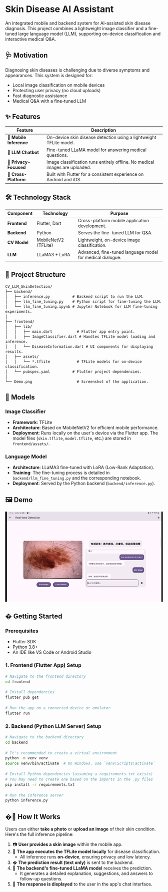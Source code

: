 # Skin Disease AI Assistant

An integrated mobile and backend system for AI-assisted skin disease diagnosis. This project combines a lightweight image classifier and a fine-tuned large language model (LLM), supporting on-device classification and interactive medical Q&A.

## 🩺 Motivation

Diagnosing skin diseases is challenging due to diverse symptoms and appearances. This system is designed for:
- Local image classification on mobile devices
- Protecting user privacy (no cloud uploads)
- Fast diagnostic assistance
- Medical Q&A with a fine-tuned LLM

## ✨ Features

| Feature            | Description                                             |
|-------------------|---------------------------------------------------------|
| 📱 **Mobile Inference** | On-device skin disease detection using a lightweight TFLite model.     |
| 🧠 **LLM Chatbot**       | Fine-tuned LLaMA model for answering medical questions.       |
| 🔐 **Privacy-Focused**   | Image classification runs entirely offline. No medical images are uploaded.          |
| 🚀 **Cross-Platform**   | Built with Flutter for a consistent experience on Android and iOS. |

## 🛠️ Technology Stack

| Component | Technology | Purpose |
|---|---|---|
| **Frontend** | Flutter, Dart | Cross-platform mobile application development. |
| **Backend** | Python | Serves the fine-tuned LLM for Q&A. |
| **CV Model** | MobileNetV2 (TFLite) | Lightweight, on-device image classification. |
| **LLM** | LLaMA3 + LoRA | Advanced, fine-tuned language model for medical dialogue. |

## 📂 Project Structure

```
CV_LLM_SkinDetection/
├── backend/
│   ├── inference.py          # Backend script to run the LLM.
│   ├── llm_fine_tuning.py    # Python script for fine-tuning the LLM.
│   └── llm_fine_tuning.ipynb # Jupyter Notebook for LLM fine-tuning experiments.
│
├── frontend/
│   ├── lib/
│   │   ├── main.dart           # Flutter app entry point.
│   │   ├── ImageClassifier.dart # Handles TFLite model loading and inference.
│   │   └── DiseaseInformation.dart # UI components for displaying results.
│   ├── assets/
│   │   └── *.tflite            # TFLite models for on-device classification.
│   └── pubspec.yaml          # Flutter project dependencies.
│
└── Demo.png                    # Screenshot of the application.
```

## 🧠 Models

### Image Classifier
- **Framework**: TFLite
- **Architecture**: Based on MobileNetV2 for efficient mobile performance.
- **Deployment**: Runs locally on the user's device via the Flutter app. The model files (`skin.tflite`, `model.tflite`, etc.) are stored in `frontend/assets/`.

### Language Model
- **Architecture**: LLaMA3 fine-tuned with LoRA (Low-Rank Adaptation).
- **Training**: The fine-tuning process is detailed in `backend/llm_fine_tuning.py` and the corresponding notebook.
- **Deployment**: Served by the Python backend (`backend/inference.py`).

## 🖼️ Demo

<p align="center">
  <img src="Demo.png" alt="Skin Disease AI Assistant Demo" width="800"/>
</p>

## � Getting Started

### Prerequisites
- Flutter SDK
- Python 3.8+
- An IDE like VS Code or Android Studio

### 1. Frontend (Flutter App) Setup
```bash
# Navigate to the frontend directory
cd frontend

# Install dependencies
flutter pub get

# Run the app on a connected device or emulator
flutter run
```

### 2. Backend (Python LLM Server) Setup
```bash
# Navigate to the backend directory
cd backend

# It's recommended to create a virtual environment
python -m venv venv
source venv/bin/activate  # On Windows, use `venv\Scripts\activate`

# Install Python dependencies (assuming a requirements.txt exists)
# You may need to create one based on the imports in the .py files
pip install -r requirements.txt

# Run the inference server
python inference.py
```

## �📸 How It Works

Users can either **take a photo** or **upload an image** of their skin condition.
Here's the full inference pipeline:

1. 📷 **User provides a skin image** within the mobile app.
2. 📱 **The app executes the TFLite model locally** for disease classification.
   - All inference runs **on-device**, ensuring privacy and low latency.
3. � **The prediction result (text only)** is sent to the backend.
4. 🤖 **The backend's fine-tuned LLaMA model** receives the prediction.
   - It generates a detailed explanation, suggestions, and answers to follow-up questions.
5. 💬 **The response is displayed** to the user in the app's chat interface.



